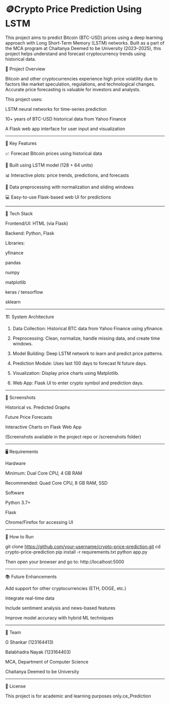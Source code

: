 # 🪙Crypto Price Prediction Using LSTM

This project aims to predict Bitcoin (BTC-USD) prices using a deep learning approach with Long Short-Term Memory (LSTM) networks. Built as a part of the MCA program at Chaitanya Deemed to be University (2023–2025), this project helps understand and forecast cryptocurrency trends using historical data.

📌 Project Overview

Bitcoin and other cryptocurrencies experience high price volatility due to factors like market speculation, regulations, and technological changes. Accurate price forecasting is valuable for investors and analysts.

This project uses:

LSTM neural networks for time-series prediction

10+ years of BTC-USD historical data from Yahoo Finance

A Flask web app interface for user input and visualization



---

🧠 Key Features

📈 Forecast Bitcoin prices using historical data

🧮 Built using LSTM model (128 + 64 units)

📊 Interactive plots: price trends, predictions, and forecasts

🔧 Data preprocessing with normalization and sliding windows

💻 Easy-to-use Flask-based web UI for predictions



---

🧰 Tech Stack

Frontend/UI: HTML (via Flask)

Backend: Python, Flask

Libraries:

yfinance

pandas

numpy

matplotlib

keras / tensorflow

sklearn




---

🏗️ System Architecture

1. Data Collection: Historical BTC data from Yahoo Finance using yfinance.


2. Preprocessing: Clean, normalize, handle missing data, and create time windows.


3. Model Building: Deep LSTM network to learn and predict price patterns.


4. Prediction Module: Uses last 100 days to forecast N future days.


5. Visualization: Display price charts using Matplotlib.


6. Web App: Flask UI to enter crypto symbol and prediction days.




---

📸 Screenshots

Historical vs. Predicted Graphs

Future Price Forecasts

Interactive Charts on Flask Web App


(Screenshots available in the project repo or /screenshots folder)


---

🖥️ Requirements

Hardware

Minimum: Dual Core CPU, 4 GB RAM

Recommended: Quad Core CPU, 8 GB RAM, SSD


Software

Python 3.7+

Flask

Chrome/Firefox for accessing UI



---

🚀 How to Run

git clone https://github.com/your-username/crypto-price-prediction.git
cd crypto-price-prediction
pip install -r requirements.txt
python app.py

Then open your browser and go to:
http://localhost:5000


---

📚 Future Enhancements

Add support for other cryptocurrencies (ETH, DOGE, etc.)

Integrate real-time data

Include sentiment analysis and news-based features

Improve model accuracy with hybrid ML techniques



---

👥 Team

G Shankar (123164413)

Balabhadra Nayak (123164403)

MCA, Department of Computer Science

Chaitanya Deemed to be University



---

📄 License

This project is for academic and learning purposes only.ce_Prediction
